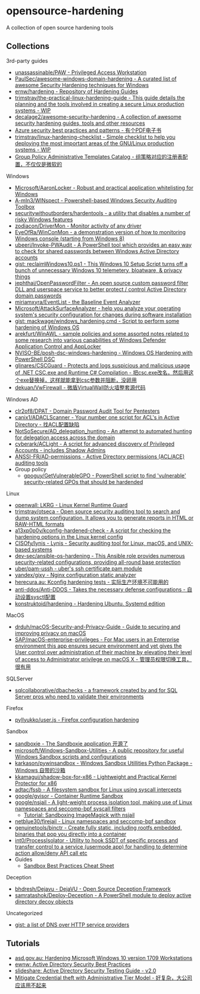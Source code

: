 # opensource-hardening

A collection of open source hardening tools

## Collections

3rd-party guides

* [unassassinable/PAW - Privileged Access Workstation](https://github.com/unassassinable/PAW)
* [PaulSec/awesome-windows-domain-hardening - A curated list of awesome Security Hardening techniques for Windows](https://github.com/PaulSec/awesome-windows-domain-hardening)
* [ernw/hardening - Repository of Hardening Guides](https://github.com/ernw/hardening)
* [trimstray/the-practical-linux-hardening-guide - This guide details the planning and the tools involved in creating a secure Linux production systems - WIP](https://github.com/trimstray/the-practical-linux-hardening-guide)
* [decalage2/awesome-security-hardening - A collection of awesome security hardening guides, tools and other resources](https://github.com/decalage2/awesome-security-hardening)
* [Azure security best practices and patterns - 有个PDF电子书](https://docs.microsoft.com/en-us/azure/security/security-best-practices-and-patterns)
* [trimstray/linux-hardening-checklist - Simple checklist to help you deploying the most important areas of the GNU/Linux production systems - WIP](https://github.com/trimstray/linux-hardening-checklist)
* [Group Policy Administrative Templates Catalog - 组策略对应的注册表配置，不仅仅是微软的](https://getadmx.com/)

Windows

* [Microsoft/AaronLocker - Robust and practical application whitelisting for Windows](https://github.com/Microsoft/AaronLocker)
* [A-mIn3/WINspect - Powershell-based Windows Security Auditing Toolbox](https://github.com/A-mIn3/WINspect)
* [securitywithoutborders/hardentools - a utility that disables a number of risky Windows features](https://github.com/securitywithoutborders/hardentools)
* [zodiacon/DriverMon - Monitor activity of any driver](https://github.com/zodiacon/DriverMon)
* [EyeOfRa/WinConMon - a demonstration version of how to monitoring Windows console (starting from Windows 8)](https://github.com/EyeOfRa/WinConMon)
* [ubeeri/Invoke-PWAudit - A PowerShell tool which provides an easy way to check for shared passwords between Windows Active Directory accounts](https://github.com/ubeeri/Invoke-PWAudit)
* [gist: reclaimWindows10.ps1 - This Windows 10 Setup Script turns off a bunch of unnecessary Windows 10 telemetery, bloatware, & privacy things](https://gist.github.com/alirobe/7f3b34ad89a159e6daa1)
* [jephthai/OpenPasswordFilter - An open source custom password filter DLL and userspace service to better protect / control Active Directory domain passwords](https://github.com/jephthai/OpenPasswordFilter)
* [miriamxyra/EventList - the Baseline Event Analyzer](https://github.com/miriamxyra/EventList)
* [Microsoft/AttackSurfaceAnalyzer - help you analyze your operating system's security configuration for changes during software installation](https://github.com/Microsoft/AttackSurfaceAnalyzer)
* [gist: mackwage/windows_hardening.cmd - Script to perform some hardening of Windows OS](https://gist.github.com/mackwage/08604751462126599d7e52f233490efe)
* [arekfurt/WinAWL - sample policies and some assorted notes related to some research into various capabilities of Windows Defender Application Control and AppLocker](https://github.com/arekfurt/WinAWL)
* [NVISO-BE/posh-dsc-windows-hardening - Windows OS Hardening with PowerShell DSC](https://github.com/NVISO-BE/posh-dsc-windows-hardening)
* [glinares/CSCGuard - Protects and logs suspicious and malicious usage of .NET CSC.exe and Runtime C# Compilation - 把csc.exe改名，然后用这个exe替换掉，这样就能拿到csc参数并阻断，没卵用](https://github.com/glinares/CSCGuard)
* [dekuan/VwFirewall - 微盾VirtualWall防火墙整套源代码](https://github.com/dekuan/VwFirewall)

Windows AD

* [clr2of8/DPAT - Domain Password Audit Tool for Pentesters](https://github.com/clr2of8/DPAT)
* [canix1/ADACLScanner - Your number one script for ACL's in Active Directory - 找ACL配置缺陷](https://github.com/canix1/ADACLScanner)
* [NotSoSecure/AD_delegation_hunting - An attempt to automated hunting for delegation access across the domain](https://github.com/NotSoSecure/AD_delegation_hunting)
* [cyberark/ACLight - A script for advanced discovery of Privileged Accounts - includes Shadow Admins](https://github.com/cyberark/ACLight)
* [ANSSI-FR/AD-permissions - Active Directory permissions (ACL/ACE) auditing tools](https://github.com/ANSSI-FR/AD-permissions)
* Group policy
  * [gpoguy/GetVulnerableGPO - PowerShell script to find 'vulnerable' security-related GPOs that should be hardended](https://github.com/gpoguy/GetVulnerableGPO)

Linux

* [openwall: LKRG - Linux Kernel Runtime Guard](http://www.openwall.com/lkrg/)
* [trimstray/otseca - Open source security auditing tool to search and dump system configuration. It allows you to generate reports in HTML or RAW-HTML formats](https://github.com/trimstray/otseca)
* [a13xp0p0v/kconfig-hardened-check - A script for checking the hardening options in the Linux kernel config](https://github.com/a13xp0p0v/kconfig-hardened-check)
* [CISOfy/lynis - Lynis - Security auditing tool for Linux, macOS, and UNIX-based systems](https://github.com/CISOfy/lynis)
* [dev-sec/ansible-os-hardening - This Ansible role provides numerous security-related configurations, providing all-round base protection](https://github.com/dev-sec/ansible-os-hardening)
* [uber/pam-ussh - uber's ssh certificate pam module](https://github.com/uber/pam-ussh)
* [yandex/gixy - Nginx configuration static analyzer](https://github.com/yandex/gixy)
* [herecura.au: Kconfig hardening tests - 实际生产环境不可能用的](https://blog.herecura.eu/blog/2020-05-30-kconfig-hardening-tests/)
* [anti-ddos/Anti-DDOS - Takes the necessary defense configurations - 自动设置sysctl配置](https://github.com/anti-ddos/Anti-DDOS)
* [konstruktoid/hardening - Hardening Ubuntu. Systemd edition](https://github.com/konstruktoid/hardening)

MacOS

* [drduh/macOS-Security-and-Privacy-Guide - Guide to securing and improving privacy on macOS](https://github.com/drduh/macOS-Security-and-Privacy-Guide)
* [SAP/macOS-enterprise-privileges - For Mac users in an Enterprise environment this app ensures secure environment and yet gives the User control over administration of their machine by elevating their level of access to Administrator privilege on macOS X - 管理员权限切换工具，很有用](https://github.com/SAP/macOS-enterprise-privileges)

SQLServer

* [sqlcollaborative/dbachecks - a framework created by and for SQL Server pros who need to validate their environments](https://github.com/sqlcollaborative/dbachecks)

Firefox

* [pyllyukko/user.js - Firefox configuration hardening](https://github.com/pyllyukko/user.js)

Sandbox

* [sandboxie - The Sandboxie application 开源了](https://github.com/sandboxie/sandboxie)
* [microsoft/Windows-Sandbox-Utilities - A public repository for useful Windows Sandbox scripts and configurations](https://github.com/microsoft/Windows-Sandbox-Utilities)
* [karkason/pywinsandbox - Windows Sandbox Utillities Python Package - Windows 自带的沙箱](https://github.com/karkason/pywinsandbox)
* [kkamagui/shadow-box-for-x86 - Lightweight and Practical Kernel Protector for x86](https://github.com/kkamagui/shadow-box-for-x86)
* [adtac/fssb - A filesystem sandbox for Linux using syscall intercepts](https://github.com/adtac/fssb)
* [google/gvisor - Container Runtime Sandbox](https://github.com/google/gvisor)
* [google/nsjail - A light-weight process isolation tool, making use of Linux namespaces and seccomp-bpf syscall filters](https://github.com/google/nsjail)
   * [Tutorial: Sandboxing ImageMagick with nsjail](https://offbyinfinity.com/2017/12/sandboxing-imagemagick-with-nsjail/)
* [netblue30/firejail - Linux namespaces and seccomp-bpf sandbox](https://github.com/netblue30/firejail)
* [genuinetools/binctr - Create fully static, including rootfs embedded, binaries that pop you directly into a container](https://github.com/genuinetools/binctr)
* [int0/ProcessIsolator - Utility to hook SSDT of specific process and transfer control to a service (usermode app) for handling to determine action allow/deny API call etc](https://github.com/int0/ProcessIsolator)
* Guides
  * [Sandbox Best Practices Cheat Sheet](http://unprotect.tdgt.org/images/2/23/Sandbox-Cheatsheet-1.1.pdf)

Deception

* [bhdresh/Dejavu - DejaVU - Open Source Deception Framework](https://github.com/bhdresh/Dejavu)
* [samratashok/Deploy-Deception - A PowerShell module to deploy active directory decoy objects](https://github.com/samratashok/Deploy-Deception)

Uncategorized

* [gist: a list of DNS over HTTP service providers](https://gist.github.com/dtmsecurity/a849e985e6a0b61aeb54890ebcfa55eb)

## Tutorials

* [asd.gov.au: Hardening Microsoft Windows 10 version 1709 Workstations](https://www.asd.gov.au/publications/protect/Hardening_Win10.pdf)
* [ewnw: Active Directory Security Best Practices](https://www.ernw.de/download/ERNW_ISH_Conference_2019_AD_Security_BP.pdf)
* [slideshare: Active Directory Security Testing Guide - v2.0](https://www.slideshare.net/HuyKha2/adstg-v20-guidance)
* [Mitigate Credential theft with Administrative Tier Model - 好复杂，大公司应该用不起来](https://getshitsecured.com/2020/03/23/mitigate-credential-theft-with-administrative-tier-model/)

